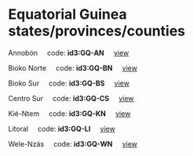 # Equatorial Guinea states/provinces/counties
Annobón&nbsp;&nbsp;&nbsp;&nbsp;&nbsp;code: **id3:GQ-AN**&nbsp;&nbsp;&nbsp;&nbsp;&nbsp;[view](../export/geojson/medium/id3/gq/an.geojson)&nbsp;&nbsp;&nbsp;&nbsp;&nbsp;


Bioko Norte&nbsp;&nbsp;&nbsp;&nbsp;&nbsp;code: **id3:GQ-BN**&nbsp;&nbsp;&nbsp;&nbsp;&nbsp;[view](../export/geojson/medium/id3/gq/bn.geojson)&nbsp;&nbsp;&nbsp;&nbsp;&nbsp;


Bioko Sur&nbsp;&nbsp;&nbsp;&nbsp;&nbsp;code: **id3:GQ-BS**&nbsp;&nbsp;&nbsp;&nbsp;&nbsp;[view](../export/geojson/medium/id3/gq/bs.geojson)&nbsp;&nbsp;&nbsp;&nbsp;&nbsp;


Centro Sur&nbsp;&nbsp;&nbsp;&nbsp;&nbsp;code: **id3:GQ-CS**&nbsp;&nbsp;&nbsp;&nbsp;&nbsp;[view](../export/geojson/medium/id3/gq/cs.geojson)&nbsp;&nbsp;&nbsp;&nbsp;&nbsp;


Kié-Ntem&nbsp;&nbsp;&nbsp;&nbsp;&nbsp;code: **id3:GQ-KN**&nbsp;&nbsp;&nbsp;&nbsp;&nbsp;[view](../export/geojson/medium/id3/gq/kn.geojson)&nbsp;&nbsp;&nbsp;&nbsp;&nbsp;


Litoral&nbsp;&nbsp;&nbsp;&nbsp;&nbsp;code: **id3:GQ-LI**&nbsp;&nbsp;&nbsp;&nbsp;&nbsp;[view](../export/geojson/medium/id3/gq/li.geojson)&nbsp;&nbsp;&nbsp;&nbsp;&nbsp;


Wele-Nzás&nbsp;&nbsp;&nbsp;&nbsp;&nbsp;code: **id3:GQ-WN**&nbsp;&nbsp;&nbsp;&nbsp;&nbsp;[view](../export/geojson/medium/id3/gq/wn.geojson)&nbsp;&nbsp;&nbsp;&nbsp;&nbsp;

